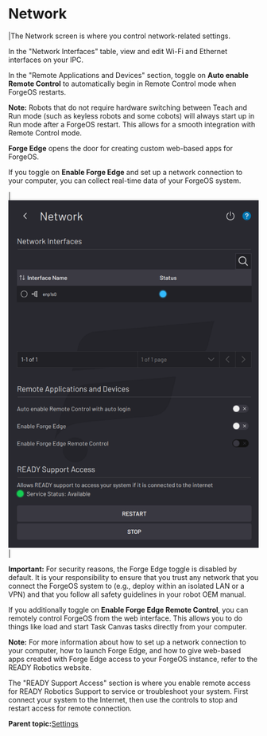 # Network

|The Network screen is where you control network-related settings.

 In the "Network Interfaces" table, view and edit Wi-Fi and Ethernet interfaces on your IPC.

 In the "Remote Applications and Devices" section, toggle on **Auto enable Remote Control** to automatically begin in Remote Control mode when ForgeOS restarts.

 **Note:** Robots that do not require hardware switching between Teach and Run mode \(such as keyless robots and some cobots\) will always start up in Run mode after a ForgeOS restart. This allows for a smooth integration with Remote Control mode.

 **Forge Edge** opens the door for creating custom web-based apps for ForgeOS.

 If you toggle on **Enable Forge Edge** and set up a network connection to your computer, you can collect real-time data of your ForgeOS system.

|![](../Images/Settings/Network.png)|

**Important:** For security reasons, the Forge Edge toggle is disabled by default. It is your responsibility to ensure that you trust any network that you connect the ForgeOS system to \(e.g., deploy within an isolated LAN or a VPN\) and that you follow all safety guidelines in your robot OEM manual.

If you additionally toggle on **Enable Forge Edge Remote Control**, you can remotely control ForgeOS from the web interface. This allows you to do things like load and start Task Canvas tasks directly from your computer.

**Note:** For more information about how to set up a network connection to your computer, how to launch Forge Edge, and how to give web-based apps created with Forge Edge access to your ForgeOS instance, refer to the READY Robotics website.

The "READY Support Access" section is where you enable remote access for READY Robotics Support to service or troubleshoot your system. First connect your system to the Internet, then use the controls to stop and restart access for remote connection.

**Parent topic:**[Settings](../Settings/SettingsOverview.md)

